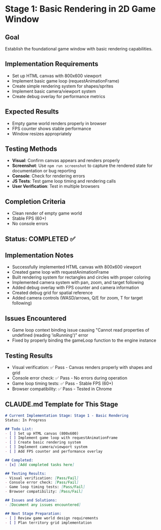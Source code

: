 # Stage 1: Basic Rendering in 2D Game Window

## Goal
Establish the foundational game window with basic rendering capabilities.

## Implementation Requirements
- Set up HTML canvas with 800x600 viewport
- Implement basic game loop (requestAnimationFrame)
- Create simple rendering system for shapes/sprites
- Implement basic camera/viewport system
- Create debug overlay for performance metrics

## Expected Results
- Empty game world renders properly in browser
- FPS counter shows stable performance
- Window resizes appropriately

## Testing Methods
- **Visual**: Confirm canvas appears and renders properly
- **Screenshot**: Use `npm run screenshot` to capture the rendered state for documentation or bug reporting
- **Console**: Check for rendering errors
- **JS Tests**: Test game loop timing and rendering calls
- **User Verification**: Test in multiple browsers

## Completion Criteria
- Clean render of empty game world
- Stable FPS (60+)
- No console errors

## Status: COMPLETED ✅

## Implementation Notes
- Successfully implemented HTML canvas with 800x600 viewport
- Created game loop with requestAnimationFrame
- Built rendering system for rectangles and circles with proper coloring
- Implemented camera system with pan, zoom, and target following
- Added debug overlay with FPS counter and camera information
- Created debug grid for spatial reference
- Added camera controls (WASD/arrows, Q/E for zoom, T for target following)

## Issues Encountered
- Game loop context binding issue causing "Cannot read properties of undefined (reading 'isRunning')" error
- Fixed by properly binding the gameLoop function to the engine instance

## Testing Results
- Visual verification: ✅ Pass - Canvas renders properly with shapes and grid
- Console error check: ✅ Pass - No errors during operation
- Game loop timing tests: ✅ Pass - Stable FPS (60+)
- Browser compatibility: ✅ Pass - Tested in Chrome

## CLAUDE.md Template for This Stage

```markdown
# Current Implementation Stage: Stage 1 - Basic Rendering
Status: In Progress

## Todo List:
- [ ] Set up HTML canvas (800x600)
- [ ] Implement game loop with requestAnimationFrame
- [ ] Create basic rendering system
- [ ] Implement camera/viewport system
- [ ] Add FPS counter and performance overlay

## Completed:
- [x] [Add completed tasks here]

## Testing Results:
- Visual verification: [Pass/Fail]
- Console error check: [Pass/Fail]
- Game loop timing tests: [Pass/Fail]
- Browser compatibility: [Pass/Fail]

## Issues and Solutions:
- [Document any issues encountered]

## Next Stage Preparation:
- [ ] Review game world design requirements
- [ ] Plan territory grid implementation
```